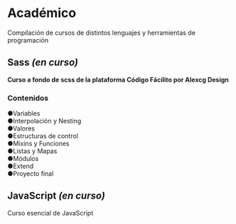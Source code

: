 # Académico
Compilación de cursos de distintos lenguajes y herramientas de programación

<h2>Sass <i>(en curso)</i></h2>
<b>Curso a fondo de scss de la plataforma Código Fácilito por Alexcg Design</b>
<h3>Contenidos</h3>
●Variables<br>
●Interpolación y Nesting<br>
●Valores<br>
●Estructuras de control<br>
●Mixins y Funciones<br>
●Listas y Mapas<br>
●Módulos<br>
●Extend<br>
●Proyecto final<br>
<h2>JavaScript <i>(en curso)</i></h2>
Curso esencial de JavaScript
